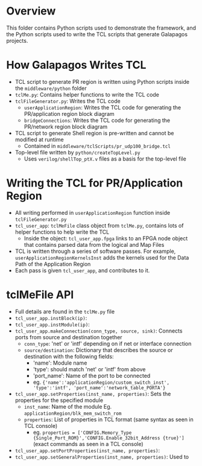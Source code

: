 # Overview
This folder contains Python scripts used to demonstrate the framework, and the Python scripts used to write the TCL scripts that generate Galapagos projects.

# How Galapagos Writes TCL
- TCL script to generate PR region is written using Python scripts inside the `middleware/python` folder
- `tclMe.py`: Contains helper functions to write the TCL code
- `tclFileGenerator.py`: Writes the TCL code
  - `userApplicationRegion`: Writes the TCL code for generating the PR/application region block diagram
  - `bridgeConnections`: Writes the TCL code for generating the PR/network region block diagram
- TCL script to generate Shell region is pre-written and cannot be modified at runtime
  - Contained in `middleware/tclScripts/pr_udp100_bridge.tcl`
- Top-level file written by `python/createTopLevel.py`
  - Uses `verilog/shellTop_ptX.v` files as a basis for the top-level file
 
# Writing the TCL for PR/Application Region
- All writing performed in `userApplicationRegion` function inside `tclFileGenerator.py`
- `tcl_user_app`: `tclMeFile` class object from `tclMe.py`, contains lots of helper functions to help write the TCL
  - Inside the object: `tcl_user_app.fpga` links to an FPGA node object that contains parsed data from the logical and Map Files
- TCL is written through a series of software passes. For example, `userApplicationRegionKernelsInst` adds the kernels used for the Data Path of the Application Region
- Each pass is given `tcl_user_app`, and contributes to it.

# tclMeFile API
- Full details are found in the `tclMe.py` file
- `tcl_user_app.instBlock(ip)`:
- `tcl_user_app.instModule(ip)`:
- `tcl_user_app.makeConnection(conn_type, source, sink)`: Connects ports from source and destination together
  - `conn_type`: 'net' or 'intf' depending on if net or interface connection
  - `source/destination`: Dictionary that describes the source or destination with the following fields:
    - 'name': Module name
    - 'type': should match 'net' or 'intf' from above
    - 'port_name': Name of the port to be connected
    - eg. `{'name':'applicationRegion/custom_switch_inst', 'type':'intf', 'port_name':'network_table_PORTA'}`
- `tcl_user_app.setProperties(inst_name, properties)`: Sets the properties for the specified module
  - `inst_name`: Name of the module Eg. `applicationRegion/blk_mem_switch_rom`
  - `properties`: List of properties in TCL format (same syntax as seen in TCL console)
    - eg. `properties = ['CONFIG.Memory_Type {Single_Port_ROM}','CONFIG.Enable_32bit_Address {true}']` (exact commands as seen in a TCL console)
- `tcl_user_app.setPortProperties(inst_name, properties)`:
- `tcl_user_app.setGeneralProperties(inst_name, properties)`: Used to 
